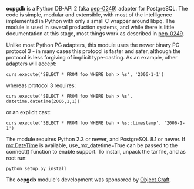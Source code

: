 **ocpgdb** is a Python DB-API 2 (aka [pep-0249](http://www.python.org/dev/peps/pep-0249/)) adapter for PostgreSQL. The code is simple, modular and extensible, with most of the intelligence implemented in Python with only a small C wrapper around libpq. The module is used in several production systems, and while there is little documentation at this stage, most things work as described in [pep-0249](http://www.python.org/dev/peps/pep-0249/).

Unlike most Python PG adapters, this module uses the newer binary PG protocol 3 - in many cases this protocol is faster and safer, although the protocol is less forgiving of implicit type-casting. As an example, other adapters will accept:
```
curs.execute('SELECT * FROM foo WHERE bah > %s', '2006-1-1')
```
whereas protocol 3 requires:
```
curs.execute('SELECT * FROM foo WHERE bah > %s', datetime.datetime(2006,1,1))
```
or an explicit cast:
```
curs.execute('SELECT * FROM foo WHERE bah > %s::timestamp', '2006-1-1')
```

The module requires Python 2.3 or newer, and PostgreSQL 8.1 or newer. If [mx.DateTime](http://www.egenix.com/products/python/mxBase/mxDateTime/) is available, use\_mx\_datetime=True can be passed to the connect() function to enable support.
To install, unpack the tar file, and as root run:
```
python setup.py install
```

The **ocpgdb** module's development was sponsored by [Object Craft](http://www.object-craft.com.au/).